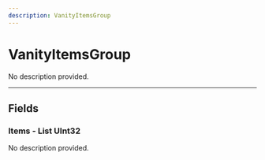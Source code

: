 ```yaml
---
description: VanityItemsGroup
---
```


# VanityItemsGroup

No description provided.

***

## Fields

### Items - List UInt32

No description provided.
